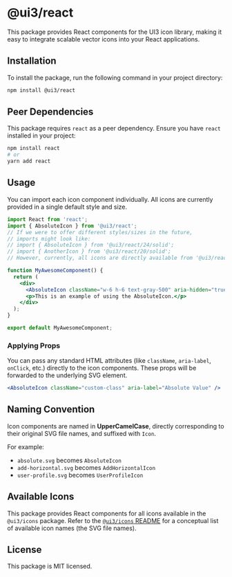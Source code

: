 # @ui3/react

This package provides React components for the UI3 icon library, making it easy to integrate scalable vector icons into your React applications.

## Installation

To install the package, run the following command in your project directory:

```bash
npm install @ui3/react
```

## Peer Dependencies

This package requires `react` as a peer dependency. Ensure you have `react` installed in your project:

```bash
npm install react
# or
yarn add react
```

## Usage

You can import each icon component individually. All icons are currently provided in a single default style and size.

```jsx
import React from 'react';
import { AbsoluteIcon } from '@ui3/react';
// If we were to offer different styles/sizes in the future,
// imports might look like:
// import { AbsoluteIcon } from '@ui3/react/24/solid';
// import { AnotherIcon } from '@ui3/react/20/solid';
// However, currently, all icons are directly available from '@ui3/react'.

function MyAwesomeComponent() {
  return (
    <div>
      <AbsoluteIcon className="w-6 h-6 text-gray-500" aria-hidden="true" />
      <p>This is an example of using the AbsoluteIcon.</p>
    </div>
  );
}

export default MyAwesomeComponent;
```

### Applying Props

You can pass any standard HTML attributes (like `className`, `aria-label`, `onClick`, etc.) directly to the icon components. These props will be forwarded to the underlying SVG element.

```jsx
<AbsoluteIcon className="custom-class" aria-label="Absolute Value" />
```

## Naming Convention

Icon components are named in **UpperCamelCase**, directly corresponding to their original SVG file names, and suffixed with `Icon`.

For example:
- `absolute.svg` becomes `AbsoluteIcon`
- `add-horizontal.svg` becomes `AddHorizontalIcon`
- `user-profile.svg` becomes `UserProfileIcon`

## Available Icons

This package provides React components for all icons available in the `@ui3/icons` package. Refer to the [`@ui3/icons` README](../icons/README.md) for a conceptual list of available icon names (the SVG file names).

## License

This package is MIT licensed.
